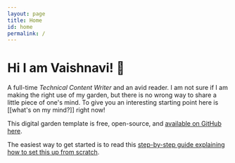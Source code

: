 ```yaml
---
layout: page
title: Home
id: home
permalink: /
---
```


# Hi I am Vaishnavi! 🌱

A full-time *Technical Content Writer* and an avid reader. I am not sure if I am making the right use of my garden, but there is no wrong way to share a little piece of one's mind. To give you an interesting starting point here is [[what's on my mind?]] right now!

This digital garden template is free, open-source, and [available on GitHub here](https://github.com/maximevaillancourt/digital-garden-jekyll-template).

The easiest way to get started is to read this [step-by-step guide explaining how to set this up from scratch](https://maximevaillancourt.com/blog/setting-up-your-own-digital-garden-with-jekyll).

<style>
  .wrapper {
    max-width: 46em;
  }
</style>
